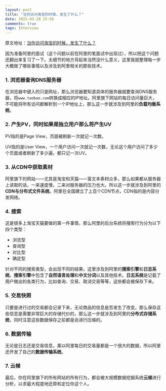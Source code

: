 ```yaml
---
layout: post
title: "当你访问淘宝的时候，发生了什么？"
date: 2015-03-20 15:56
comments: true
tags: Interview
---
```

原文地址：[当你访问淘宝的时候，发生了什么？](http://blog.csdn.net/czp11210/article/details/25193791)

因为准备阿里的面试（这个问题以前在阿里的笔面试中出现过），所以把这个问题还翻出来复习了一下。太细节的地方背起来当然没什么意义，这里我就整理每一步大概做了哪些事情以及涉及到阿里相关的那些技术。

<!-- more -->

### 1. 浏览器查询DNS服务器

在浏览器中键入的只是网址，那么浏览器要知道具体的服务器就要查询DNS服务器，将`www.taobao.com`转换成相应的IP地址。阿里旗下网站的每日访问量巨大，不可能将所有访问都解析到一个IP地址上，那么这一步就涉及到阿里的**负载均衡系统**。

### 2. 产生PV，同时如果是独立用户那么将产生UV

PV指的是Page View，页面被刷新一次就记一次数。

UV指的是User View，一个用户访问一次就记一次数，无论这个用户访问了多少个页面或者刷新了多少遍，都只记一次UV。

### 3. 从CDN中获取素材

阿里旗下的网站——尤其是淘宝和天猫——富文本素材众多，那么如果都从服务器上读取的话，一来速度慢，二来对服务器的压力也大。所以这一步就涉及到阿里的**CDN与分布式文件系统**。阿里在全国建立了上百个CDN节点，CDN指的是内容分发网络。

### 4. 搜索

这是很多上淘宝天猫要做的第一件事情，那么阿里的后台系统将搜索行为分为以下四个类型：

* 浏览型
* 查询型
* 对比型
* 确定型

针对不同的搜索类型，会出现不同的结果。这里涉及到阿里的**搜索引擎**和**日志系统**。**搜索引擎**中包含了**自然语言处理**和**中文分词**以及其他技术。**日志系统**是记载了用户做出的各类行为，比如查询、交易、取消交易等等，这些都会被保存下来。

### 5. 交易快照

只要是进行过的交易都会记录下来，无论商品的信息是否发生了改变。那么保存这些信息是需要非常巨大的存储代价的，那么这一步就涉及到阿里的**分布式存储系统**，同时注意这些数据保存之前都是会进行压缩的。

### 6. 数据传输

无论是日志还是交易信息，乘以阿里每日的交易量都是一个很大的数据，所以阿里还开发了自己的**数据传输系统**。

### 7. 云梯

最后，你在阿里旗下的所有网站的所有行为，都会被大规模数据挖掘系统**云梯**进行分析，以求最大程度地还原和定位你这个人。